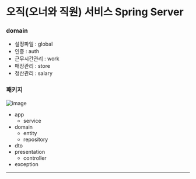 # 오직(오너와 직원) 서비스 Spring Server

### domain
- 설정파일 : global
- 인증 : auth
- 근무시간관리 : work
- 매장관리 : store
- 정산관리 : salary

### 패키지
![image](https://user-images.githubusercontent.com/76679995/210039017-4369b5c9-520c-4817-aadc-4716dba2619c.png)

- app
   - service
- domain
   - entity
   - repository
- dto
- presentation
   - controller
- exception

---
